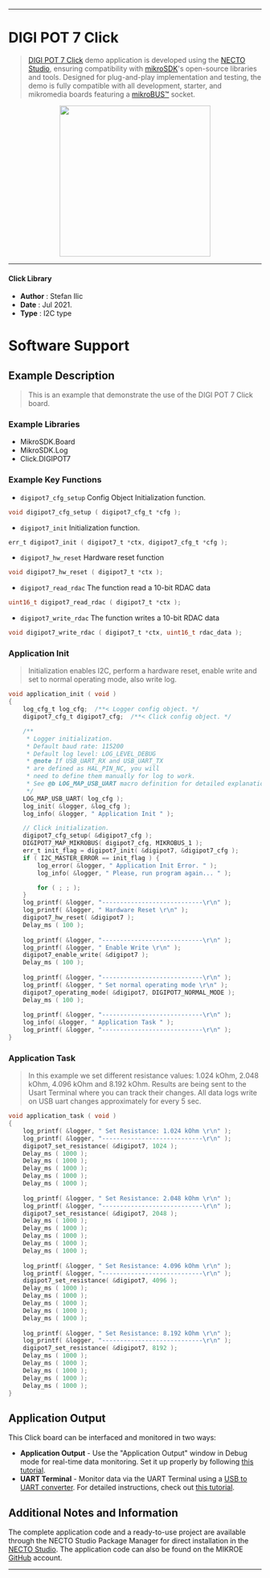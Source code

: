 
---
# DIGI POT 7 Click

> [DIGI POT 7 Click](https://www.mikroe.com/?pid_product=MIKROE-4414) demo application is developed using
the [NECTO Studio](https://www.mikroe.com/necto), ensuring compatibility with [mikroSDK](https://www.mikroe.com/mikrosdk)'s
open-source libraries and tools. Designed for plug-and-play implementation and testing, the demo is fully compatible with
all development, starter, and mikromedia boards featuring a [mikroBUS&trade;](https://www.mikroe.com/mikrobus) socket.

<p align="center">
  <img src="https://www.mikroe.com/?pid_product=MIKROE-4414&image=1" height=300px>
</p>

---

#### Click Library

- **Author**        : Stefan Ilic
- **Date**          : Jul 2021.
- **Type**          : I2C type

# Software Support

## Example Description

> This is an example that demonstrate the use of the DIGI POT 7 Click board.

### Example Libraries

- MikroSDK.Board
- MikroSDK.Log
- Click.DIGIPOT7

### Example Key Functions

- `digipot7_cfg_setup` Config Object Initialization function.
```c
void digipot7_cfg_setup ( digipot7_cfg_t *cfg );
```

- `digipot7_init` Initialization function.
```c
err_t digipot7_init ( digipot7_t *ctx, digipot7_cfg_t *cfg );
```

- `digipot7_hw_reset` Hardware reset function
```c
void digipot7_hw_reset ( digipot7_t *ctx );
```

- `digipot7_read_rdac` The function read a 10-bit RDAC data
```c
uint16_t digipot7_read_rdac ( digipot7_t *ctx );
```

- `digipot7_write_rdac` The function writes a 10-bit RDAC data
```c
void digipot7_write_rdac ( digipot7_t *ctx, uint16_t rdac_data );
```

### Application Init

> Initialization enables I2C, perform a hardware reset, enable write and set to normal operating mode, also write log.

```c
void application_init ( void ) 
{
    log_cfg_t log_cfg;  /**< Logger config object. */
    digipot7_cfg_t digipot7_cfg;  /**< Click config object. */

    /** 
     * Logger initialization.
     * Default baud rate: 115200
     * Default log level: LOG_LEVEL_DEBUG
     * @note If USB_UART_RX and USB_UART_TX 
     * are defined as HAL_PIN_NC, you will 
     * need to define them manually for log to work. 
     * See @b LOG_MAP_USB_UART macro definition for detailed explanation.
     */
    LOG_MAP_USB_UART( log_cfg );
    log_init( &logger, &log_cfg );
    log_info( &logger, " Application Init " );

    // Click initialization.
    digipot7_cfg_setup( &digipot7_cfg );
    DIGIPOT7_MAP_MIKROBUS( digipot7_cfg, MIKROBUS_1 );
    err_t init_flag = digipot7_init( &digipot7, &digipot7_cfg );
    if ( I2C_MASTER_ERROR == init_flag ) {
        log_error( &logger, " Application Init Error. " );
        log_info( &logger, " Please, run program again... " );

        for ( ; ; );
    }
    log_printf( &logger, "----------------------------\r\n" );
    log_printf( &logger, " Hardware Reset \r\n" );
    digipot7_hw_reset( &digipot7 );
    Delay_ms ( 100 );
    
    log_printf( &logger, "----------------------------\r\n" );
    log_printf( &logger, " Enable Write \r\n" );
    digipot7_enable_write( &digipot7 );
    Delay_ms ( 100 );
    
    log_printf( &logger, "----------------------------\r\n" );
    log_printf( &logger, " Set normal operating mode \r\n" );
    digipot7_operating_mode( &digipot7, DIGIPOT7_NORMAL_MODE );
    Delay_ms ( 100 );
    
    log_printf( &logger, "----------------------------\r\n" );
    log_info( &logger, " Application Task " );
    log_printf( &logger, "----------------------------\r\n" );
}
```

### Application Task

> In this example we set different resistance values: 1.024 kOhm, 2.048 kOhm, 4.096 kOhm and 8.192 kOhm. Results are being sent to the Usart Terminal where you can track their changes. All data logs write on USB uart changes approximately for every 5 sec.

```c
void application_task ( void ) 
{
    log_printf( &logger, " Set Resistance: 1.024 kOhm \r\n" );
    log_printf( &logger, "----------------------------\r\n" );
    digipot7_set_resistance( &digipot7, 1024 );
    Delay_ms ( 1000 );
    Delay_ms ( 1000 );
    Delay_ms ( 1000 );
    Delay_ms ( 1000 );
    Delay_ms ( 1000 );
    
    log_printf( &logger, " Set Resistance: 2.048 kOhm \r\n" );
    log_printf( &logger, "----------------------------\r\n" );
    digipot7_set_resistance( &digipot7, 2048 );
    Delay_ms ( 1000 );
    Delay_ms ( 1000 );
    Delay_ms ( 1000 );
    Delay_ms ( 1000 );
    Delay_ms ( 1000 );
    
    log_printf( &logger, " Set Resistance: 4.096 kOhm \r\n" );
    log_printf( &logger, "----------------------------\r\n" );
    digipot7_set_resistance( &digipot7, 4096 );
    Delay_ms ( 1000 );
    Delay_ms ( 1000 );
    Delay_ms ( 1000 );
    Delay_ms ( 1000 );
    Delay_ms ( 1000 );
    
    log_printf( &logger, " Set Resistance: 8.192 kOhm \r\n" );
    log_printf( &logger, "----------------------------\r\n" );
    digipot7_set_resistance( &digipot7, 8192 );
    Delay_ms ( 1000 );
    Delay_ms ( 1000 );
    Delay_ms ( 1000 );
    Delay_ms ( 1000 );
    Delay_ms ( 1000 );
}
```


## Application Output

This Click board can be interfaced and monitored in two ways:
- **Application Output** - Use the "Application Output" window in Debug mode for real-time data monitoring.
Set it up properly by following [this tutorial](https://www.youtube.com/watch?v=ta5yyk1Woy4).
- **UART Terminal** - Monitor data via the UART Terminal using
a [USB to UART converter](https://www.mikroe.com/click/interface/usb?interface*=uart,uart). For detailed instructions,
check out [this tutorial](https://help.mikroe.com/necto/v2/Getting%20Started/Tools/UARTTerminalTool).

## Additional Notes and Information

The complete application code and a ready-to-use project are available through the NECTO Studio Package Manager for 
direct installation in the [NECTO Studio](https://www.mikroe.com/necto). The application code can also be found on
the MIKROE [GitHub](https://github.com/MikroElektronika/mikrosdk_click_v2) account.

---

